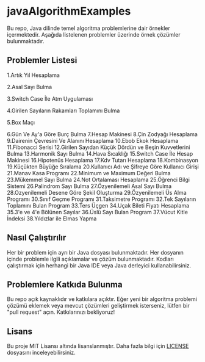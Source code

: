 # javaAlgorithmExamples

Bu repo, Java dilinde temel algoritma problemlerine dair örnekler içermektedir. Aşağıda listelenen problemler üzerinde örnek çözümler bulunmaktadır.

## Problemler Listesi

 1.Artık Yıl Hesaplama 
 
 2.Asal Sayı Bulma
 
 3.Switch Case İle Atm Uygulaması
 
 4.Girilen Sayıların Rakamları Toplamını Bulma
 
 5.Box Maçı 
 
 6.Gün Ve Ay'a Göre Burç Bulma
 7.Hesap Makinesi 
 8.Çin Zodyağı Hesaplama
 9.Dairenin Çevresini Ve Alanını Hesaplama 
 10.Ebob Ekok Hesaplama
 11.Fibonacci Serisi
 12.Girilen Sayıdan Küçük Dördün ve Beşin Kuvvetlerini Bulma
 13.Harmonik Sayı Bulma
 14.Hava Sıcaklığı 
 15.Switch Case İle Hesap Makinesi 
 16.Hipotenüs Hesaplama 
 17.Kdv Tutarı Hesaplama 
 18.Kombinasyon
 19.Küçükten Büyüğe Sıralama
 20.Kullanıcı Adı ve Şifreye Göre Kullanıcı Girişi
 21.Manav Kasa Programı 
 22.Minimum ve Maximum Değeri Bulma
 23.Mükemmel Sayı Bulma
 24.Not Ortalaması Hesaplama 
 25.Öğrenci Bilgi Sistemi
 26.Palindrom Sayı Bulma
 27.Özyenilemeli Asal Sayı Bulma
 28.Ozyenilemeli Desene Göre Şekil Oluşturma
 29.Özyenilemeli Üs Alma Programı
 30.Sınıf Geçme Programı 
 31.Taksimetre Programı 
 32.Tek Sayıların Toplamını Bulan Program 
 33.Ters Üçgen 
 34.Uçak Bileti Fiyatı Hesaplama
 35.3'e ve 4'e Bölünen Sayılar
 36.Üslü Sayı Bulan Program 
 37.Vücut Kitle İndeksi
 38.Yıldızlar ile Elmas Yapma 
## Nasıl Çalıştırılır

Her bir problem için ayrı bir Java dosyası bulunmaktadır. Her dosyanın içinde problemle ilgili açıklamalar ve çözüm bulunmaktadır. Kodları çalıştırmak için herhangi bir Java IDE veya Java derleyici kullanabilirsiniz.

## Problemlere Katkıda Bulunma

Bu repo açık kaynaklıdır ve katkılara açıktır. Eğer yeni bir algoritma problemi çözümü eklemek veya mevcut çözümleri geliştirmek isterseniz, lütfen bir "pull request" açın. Katkılarınızı bekliyoruz!

## Lisans

Bu proje MIT Lisansı altında lisanslanmıştır. Daha fazla bilgi için [LICENSE](LICENSE) dosyasını inceleyebilirsiniz.

